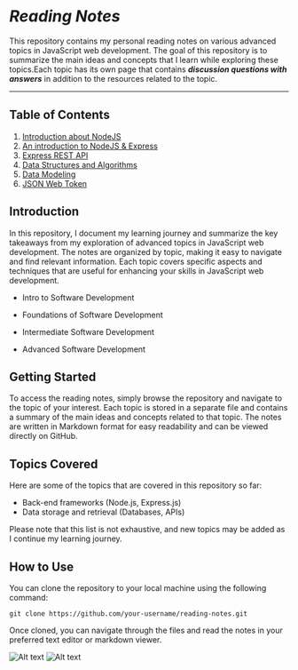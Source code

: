 
# *Reading Notes*

This repository contains my personal reading notes on various advanced topics in JavaScript web development. The goal of this repository is to summarize the main ideas and concepts that I learn while exploring these topics.Each topic has its own page that contains _**discussion questions with answers**_ in addition to the resources related to the topic.

---

## Table of Contents

1. [Introduction about NodeJS]('./intro-nodeJS.md)
2. [An introduction to NodeJS & Express]('./NodeJS&Express.md')
3. [Express REST API]('./ExpressRESTAPI.md')
4. [Data Structures and Algorithms]('./DSA.md')
5. [Data Modeling]('./Data-Modeling.md')
6. [JSON Web Token]('./jsonWebToken.md')

## Introduction

In this repository, I document my learning journey and summarize the key takeaways from my exploration of advanced topics in JavaScript web development. The notes are organized by topic, making it easy to navigate and find relevant information. Each topic covers specific aspects and techniques that are useful for enhancing your skills in JavaScript web development.

- Intro to Software Development

- Foundations of Software Development

- Intermediate Software Development

- Advanced Software Development

## Getting Started

To access the reading notes, simply browse the repository and navigate to the topic of your interest. Each topic is stored in a separate file and contains a summary of the main ideas and concepts related to that topic. The notes are written in Markdown format for easy readability and can be viewed directly on GitHub.

## Topics Covered

Here are some of the topics that are covered in this repository so far:

- Back-end frameworks (Node.js, Express.js)
- Data storage and retrieval (Databases, APIs)

Please note that this list is not exhaustive, and new topics may be added as I continue my learning journey.

## How to Use

You can clone the repository to your local machine using the following command:

```
git clone https://github.com/your-username/reading-notes.git
```

Once cloned, you can navigate through the files and read the notes in your preferred text editor or markdown viewer.



![Alt text](image.png)
![Alt text](image-1.png)